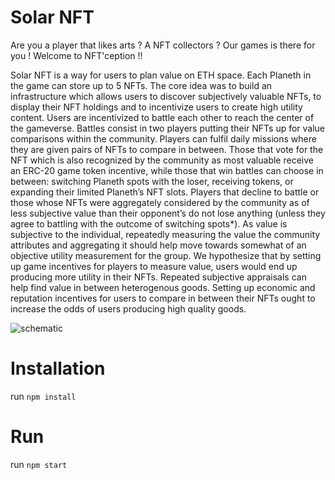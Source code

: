# Solar NFT

Are you a player that likes arts ? A NFT collectors ? Our games is there for you ! Welcome to NFT'ception !! 


Solar NFT is a way for users to plan value on ETH space. 
Each Planeth in the game can store up to 5 NFTs. The core idea was to build an infrastructure which allows users to discover subjectively valuable NFTs, to display their NFT holdings and to incentivize users to create high utility content.
Users are incentivized to battle each other to reach the center of the gameverse. Battles consist in two players putting their NFTs up for value comparisons within the community. Players can fulfil daily missions where they are given pairs of NFTs to compare in between. Those that vote for the NFT which is also recognized by the community as most valuable receive an ERC-20 game token incentive, while those that win battles can choose in between: switching Planeth spots with the loser, receiving tokens, or expanding their limited Planeth’s NFT slots. Players that decline to battle or those whose NFTs were aggregately considered by the community as of less subjective value than their opponent’s do not lose anything (unless they agree to battling with the outcome of switching spots*). 
As value is subjective to the individual, repeatedly measuring the value the community attributes and aggregating it should help move towards somewhat of an objective utility measurement for the group. We hypothesize that by setting up game incentives for players to measure value, users would end up producing more utility in their NFTs.
Repeated subjective appraisals can help find value in between heterogenous goods. Setting up economic and reputation incentives for users to compare in between their NFTs ought to increase the odds of users producing high quality goods.



![schematic](https://user-images.githubusercontent.com/76961527/126905877-76f215a9-e210-4b01-8651-30c5dcb8cc8a.jpg)

# Installation
  run `npm install`
  
# Run
  run `npm start`
  
